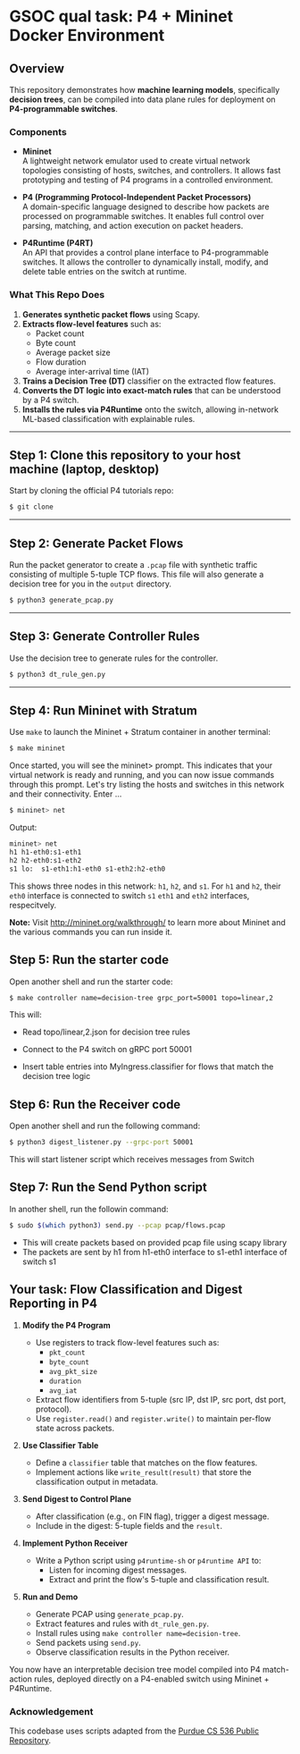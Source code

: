 # GSOC qual task: P4 + Mininet Docker Environment

## Overview

This repository demonstrates how **machine learning models**, specifically **decision trees**, can be compiled into data plane rules for deployment on **P4-programmable switches**.

### Components

- **Mininet**  
  A lightweight network emulator used to create virtual network topologies consisting of hosts, switches, and controllers. It allows fast prototyping and testing of P4 programs in a controlled environment.

- **P4 (Programming Protocol-Independent Packet Processors)**  
  A domain-specific language designed to describe how packets are processed on programmable switches. It enables full control over parsing, matching, and action execution on packet headers.

- **P4Runtime (P4RT)**  
  An API that provides a control plane interface to P4-programmable switches. It allows the controller to dynamically install, modify, and delete table entries on the switch at runtime.

### What This Repo Does

1. **Generates synthetic packet flows** using Scapy.
2. **Extracts flow-level features** such as:
   - Packet count  
   - Byte count  
   - Average packet size  
   - Flow duration  
   - Average inter-arrival time (IAT)
3. **Trains a Decision Tree (DT)** classifier on the extracted flow features.
4. **Converts the DT logic into exact-match rules** that can be understood by a P4 switch.
5. **Installs the rules via P4Runtime** onto the switch, allowing in-network ML-based classification with explainable rules.
---

## Step 1: Clone this repository to your host machine (laptop, desktop)

Start by cloning the official P4 tutorials repo:
```bash
$ git clone 
```
---

## Step 2: Generate Packet Flows
Run the packet generator to create a `.pcap` file with synthetic traffic consisting of multiple 5-tuple TCP flows. This file will also generate a decision tree for you in the `output` directory.

```bash
$ python3 generate_pcap.py
```
---
## Step 3: Generate Controller Rules
Use the decision tree to generate rules for the controller. 

```bash
$ python3 dt_rule_gen.py
```
---

## Step 4: Run Mininet with Stratum
Use `make` to launch the Mininet + Stratum container in another terminal:
```bash
$ make mininet
```
Once started, you will see the mininet> prompt. This indicates that your virtual network is ready and running, and you can now issue commands through this prompt.
Let's try listing the hosts and switches in this network and their connectivity. Enter ...
```bash
$ mininet> net
```
Output:
```bash
mininet> net
h1 h1-eth0:s1-eth1
h2 h2-eth0:s1-eth2
s1 lo:  s1-eth1:h1-eth0 s1-eth2:h2-eth0
```

This shows three nodes in this network: `h1`, `h2`, and `s1`. For `h1` and `h2`, their `eth0` interface is connected to switch `s1` `eth1` and `eth2` interfaces, respecitvely.

**Note:** Visit http://mininet.org/walkthrough/ to learn more about Mininet and the various commands you can run inside it.


## Step 5: Run the starter code
Open another shell and run the starter code:
```bash
$ make controller name=decision-tree grpc_port=50001 topo=linear,2
```
This will:
- Read topo/linear,2.json for decision tree rules

- Connect to the P4 switch on gRPC port 50001

- Insert table entries into MyIngress.classifier for flows that match the decision tree logic

## Step 6: Run the Receiver code
Open another shell and run the following command:
```bash
$ python3 digest_listener.py --grpc-port 50001
```
This will start listener script which receives messages from Switch

## Step 7: Run the Send Python script
In another shell, run the followin command:
```bash
$ sudo $(which python3) send.py --pcap pcap/flows.pcap
```
- This will create packets based on provided pcap file using scapy library
- The packets are sent by h1 from h1-eth0 interface to s1-eth1 interface of switch s1

## Your task: Flow Classification and Digest Reporting in P4

1. **Modify the P4 Program**
   - Use registers to track flow-level features such as:
     - `pkt_count`
     - `byte_count`
     - `avg_pkt_size`
     - `duration`
     - `avg_iat`
   - Extract flow identifiers from 5-tuple (src IP, dst IP, src port, dst port, protocol).
   - Use `register.read()` and `register.write()` to maintain per-flow state across packets.

2. **Use Classifier Table**
   - Define a `classifier` table that matches on the flow features.
   - Implement actions like `write_result(result)` that store the classification output in metadata.

3. **Send Digest to Control Plane**
   - After classification (e.g., on FIN flag), trigger a digest message.
   - Include in the digest: 5-tuple fields and the `result`.

4. **Implement Python Receiver**
   - Write a Python script using `p4runtime-sh` or `p4runtime API` to:
     - Listen for incoming digest messages.
     - Extract and print the flow's 5-tuple and classification result.

5. **Run and Demo**
   - Generate PCAP using `generate_pcap.py`.
   - Extract features and rules with `dt_rule_gen.py`.
   - Install rules using `make controller name=decision-tree`.
   - Send packets using `send.py`.
   - Observe classification results in the Python receiver.



You now have an interpretable decision tree model compiled into P4 match-action rules,
deployed directly on a P4-enabled switch using Mininet + P4Runtime.

### Acknowledgement

This codebase uses scripts adapted from the [Purdue CS 536 Public Repository](https://gitlab.com/purdue-cs536/fall-2024/public). 
